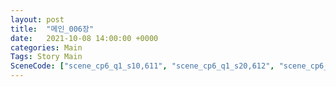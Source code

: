 ```yaml
---
layout: post
title:  "메인_006장"
date:   2021-10-08 14:00:00 +0000
categories: Main
Tags: Story Main
SceneCode: ["scene_cp6_q1_s10,611", "scene_cp6_q1_s20,612", "scene_cp6_q2_s10,621", "scene_cp6_q2_s20,622", "scene_cp6_q3_s10,631", "scene_cp6_q3_s20,632", "scene_cp6_q4_s10,641", "scene_cp6_q4_s20,642", "scene_cp6_q4_s30,643"]
---
```

